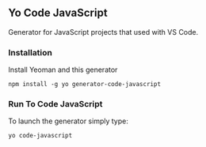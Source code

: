 ## Yo Code JavaScript

Generator for JavaScript projects that used with VS Code.

### Installation

Install Yeoman and this generator

```
npm install -g yo generator-code-javascript
```

### Run To Code JavaScript

To launch the generator simply type:

```
yo code-javascript
```
